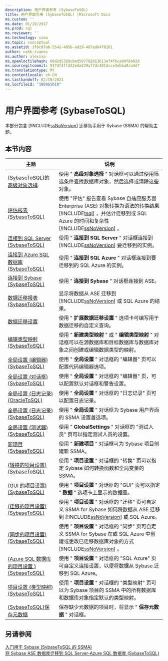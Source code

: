 ```yaml
---
description: 用户界面参考 (SybaseToSQL)
title: 用户界面引用 (SybaseToSQL) |Microsoft Docs
ms.custom: ''
ms.date: 01/19/2017
ms.prod: sql
ms.reviewer: ''
ms.technology: ssma
ms.topic: conceptual
ms.assetid: 3f8c07a6-5542-495b-ad29-487ed64f0101
author: nahk-ivanov
ms.author: alexiva
ms.openlocfilehash: 68d2d5369cbed507792b13613ef4f6ca04f8a92d
ms.sourcegitcommit: 917df4ffd22e4a229af7dc481dcce3ebba0aa4d7
ms.translationtype: MT
ms.contentlocale: zh-CN
ms.lasthandoff: 02/10/2021
ms.locfileid: "100065010"
---
```

# <a name="user-interface-reference-sybasetosql"></a>用户界面参考 (SybaseToSQL)
本部分包含 [!INCLUDE[ssNoVersion](../../includes/ssnoversion-md.md)] 迁移助手用于 Sybase (SSMA) 的帮助主题。  
  
## <a name="in-this-section"></a>本节内容  
  
|主题|说明|  
|---------|---------------|  
|[&#40;SybaseToSQL&#41;的高级对象选择 ](../../ssma/sybase/advanced-object-selection-sybasetosql.md)|使用 " **高级对象选择** " 对话框可以通过使用筛选条件查找数据库对象，然后选择或清除这些对象。|  
|[评估报表 &#40;SybaseToSQL&#41;](../../ssma/sybase/assessment-report-sybasetosql.md)|使用 "评估" 报告查看 Sybase 自适应服务器 Enterprise (ASE) 对象转换为语法的转换结果 [!INCLUDE[tsql](../../includes/tsql-md.md)] ，并估计迁移到或 SQL Azure 的时间和复杂性 [!INCLUDE[ssNoVersion](../../includes/ssnoversion-md.md)] 。|  
|[连接到 SQL Server &#40;SybaseToSQL&#41;](../../ssma/sybase/connect-to-sql-server-sybasetosql.md)|使用 " **连接到 SQL Server** " 对话框连接到 [!INCLUDE[ssNoVersion](../../includes/ssnoversion-md.md)] 要迁移到的实例。|  
|[连接到 Azure SQL 数据库 &#40;SybaseToSQL&#41;](../../ssma/sybase/connect-to-azure-sql-db-sybasetosql.md)|使用 " **连接到 SQL Azure** " 对话框连接到要迁移到的 SQL Azure 的实例。|  
|[连接到 Sybase &#40;SybaseToSQL&#41;](../../ssma/sybase/connect-to-sybase-sybasetosql.md)|使用 " **连接到 Sybase** " 对话框连接到 ASE。|  
|[数据迁移报表 &#40;SybaseToSQL&#41;](../../ssma/sybase/data-migration-report-sybasetosql.md)|显示将数据从 ASE 迁移到 [!INCLUDE[ssNoVersion](../../includes/ssnoversion-md.md)] 或 SQL Azure 的结果。|  
|[数据迁移设置](data-migration-settings-sybasetosql.md)|使用 " **扩展数据迁移设置** " 选项卡可编写用于数据迁移的自定义查询。|  
|[编辑类型映射 &#40;SybaseToSQL&#41;](../../ssma/sybase/edit-type-mapping-sybasetosql.md)|使用 " **新建类型映射** " 或 " **编辑类型映射** " 对话框可以在源数据库和目标数据库与数据库对象之间创建或编辑数据类型的映射。|  
|[全局设置 &#40;编辑器&#41; &#40;SybaseToSQL&#41;](../../ssma/sybase/global-settings-editor-sybasetosql.md)|使用 " **全局设置** " 对话框的 "编辑器" 页可以配置代码编辑器选项。|  
|[全局设置 &#40;对话框&#41;  &#40;SybaseToSQL&#41;](../../ssma/sybase/global-settings-dialogs-sybasetosql.md)|使用 " **全局设置** " 对话框的 "编辑器" 页，可以配置默认对话框和警告设置。|  
|[全局设置 &#40;日志记录&#41; &#40;OracleToSQL&#41;](../../ssma/oracle/global-settings-logging-oracletosql.md)|使用 " **全局设置** " 对话框的 "日志记录" 页可以配置日志记录。|  
|[全局设置 &#40;日志记录&#41; &#40;SybaseToSQL&#41;](../../ssma/sybase/global-settings-logging-sybasetosql.md)|使用 " **全局设置** " 对话框为 Sybase 用户界面的 SSMA 设置首选项。|  
|[全局设置 &#40;测试器&#41; &#40;SybaseToSQL&#41;](../../ssma/sybase/global-settings-tester-sybasetosql.md)|使用 " **GlobalSettings** " 对话框的 "测试人员" 页可以指定测试人员的设置。|  
|[新项目 &#40;SybaseToSQL&#41;](../../ssma/sybase/new-project-sybasetosql.md)|使用 " **新建项目** " 对话框可为 Sybase 项目创建新 SSMA。|  
|[&#40;转换的项目设置&#41; &#40;SybaseToSQL&#41;](../../ssma/sybase/project-settings-conversion-sybasetosql.md)|使用 " **项目设置** " 对话框的 "转换" 页可以指定 Sybase 如何转换函数和全局变量的 SSMA。|  
|[&#40;GUI 的项目设置&#41; &#40;SybaseToSQL&#41;](../../ssma/sybase/project-settings-gui-sybasetosql.md)|使用 " **项目设置** " 对话框的 "GUI" 页可以指定 " **数据** " 选项卡上显示的数据量。|  
|[&#40;迁移的项目设置&#41; &#40;SybaseToSQL&#41;](../../ssma/sybase/project-settings-migration-sybasetosql.md)|使用 " **项目设置** " 对话框的 "迁移" 页可自定义 SSMA for Sybase 如何将数据从 ASE 迁移到 [!INCLUDE[ssNoVersion](../../includes/ssnoversion-md.md)] 或 SQL Azure。|  
|[&#40;同步的项目设置&#41; &#40;SybaseToSQL&#41;](../../ssma/sybase/project-settings-synchronization-sybasetosql.md)|使用 " **项目设置** " 对话框的 "同步" 页可自定义 SSMA for Sybase 在或 SQL Azure 中创建或更改已迁移数据库对象的方式 [!INCLUDE[ssNoVersion](../../includes/ssnoversion-md.md)] 。|  
|[&#40;Azure SQL 数据库的项目设置 &#41; &#40;SybaseToSQL&#41;](../../ssma/sybase/project-settings-azure-sql-db-sybasetosql.md)|使用 " **项目设置** " 对话框的 "SQL Azure" 页可自定义连接设置，以便将数据从 Sybase 迁移到 SQL Azure。|  
|[项目设置 &#40;类型映射&#41; &#40;SybaseToSQL&#41;](../../ssma/sybase/project-settings-type-mapping-sybasetosql.md)|使用 " **项目设置** " 对话框的 "类型映射" 页可以为 Sybase 项目的 SSMA 中的所有数据库和数据库对象指定默认的类型映射。|  
|[&#40;SybaseToSQL&#41;保存元数据 ](../../ssma/sybase/save-metadata-sybasetosql.md)|保存缺少元数据的项目时，将显示 " **保存元数据** " 对话框。|  
  
## <a name="see-also"></a>另请参阅  
[入门用于 Sybase &#40;SybaseToSQL 的 SSMA&#41;](../../ssma/sybase/getting-started-with-ssma-for-sybase-sybasetosql.md)  
[将 Sybase ASE 数据库迁移到 SQL Server-Azure SQL 数据库 &#40;SybaseToSQL&#41;](../../ssma/sybase/migrating-sybase-ase-databases-to-sql-server-azure-sql-db-sybasetosql.md)  
  
